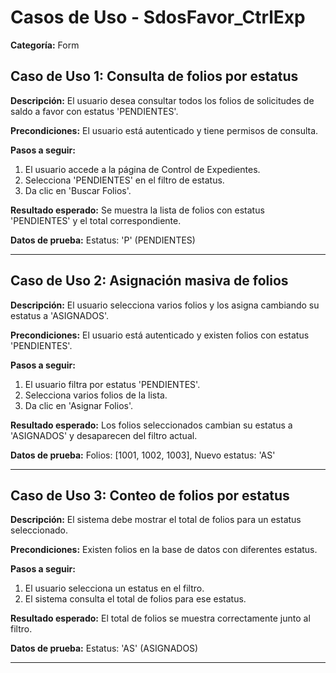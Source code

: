 # Casos de Uso - SdosFavor_CtrlExp

**Categoría:** Form

## Caso de Uso 1: Consulta de folios por estatus

**Descripción:** El usuario desea consultar todos los folios de solicitudes de saldo a favor con estatus 'PENDIENTES'.

**Precondiciones:**
El usuario está autenticado y tiene permisos de consulta.

**Pasos a seguir:**
1. El usuario accede a la página de Control de Expedientes.
2. Selecciona 'PENDIENTES' en el filtro de estatus.
3. Da clic en 'Buscar Folios'.

**Resultado esperado:**
Se muestra la lista de folios con estatus 'PENDIENTES' y el total correspondiente.

**Datos de prueba:**
Estatus: 'P' (PENDIENTES)

---

## Caso de Uso 2: Asignación masiva de folios

**Descripción:** El usuario selecciona varios folios y los asigna cambiando su estatus a 'ASIGNADOS'.

**Precondiciones:**
El usuario está autenticado y existen folios con estatus 'PENDIENTES'.

**Pasos a seguir:**
1. El usuario filtra por estatus 'PENDIENTES'.
2. Selecciona varios folios de la lista.
3. Da clic en 'Asignar Folios'.

**Resultado esperado:**
Los folios seleccionados cambian su estatus a 'ASIGNADOS' y desaparecen del filtro actual.

**Datos de prueba:**
Folios: [1001, 1002, 1003], Nuevo estatus: 'AS'

---

## Caso de Uso 3: Conteo de folios por estatus

**Descripción:** El sistema debe mostrar el total de folios para un estatus seleccionado.

**Precondiciones:**
Existen folios en la base de datos con diferentes estatus.

**Pasos a seguir:**
1. El usuario selecciona un estatus en el filtro.
2. El sistema consulta el total de folios para ese estatus.

**Resultado esperado:**
El total de folios se muestra correctamente junto al filtro.

**Datos de prueba:**
Estatus: 'AS' (ASIGNADOS)

---


